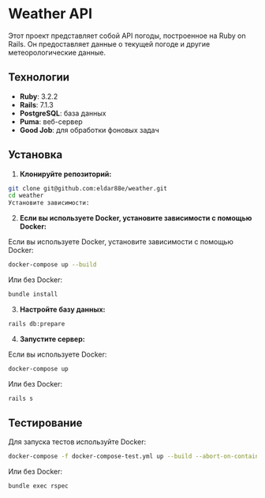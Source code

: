 # Weather API

Этот проект представляет собой API погоды, построенное на Ruby on Rails. Он предоставляет данные о текущей погоде и другие метеорологические данные.

## Технологии

- **Ruby**: 3.2.2
- **Rails**: 7.1.3
- **PostgreSQL**: база данных
- **Puma**: веб-сервер
- **Good Job**: для обработки фоновых задач

## Установка

1. **Клонируйте репозиторий:**

```bash
git clone git@github.com:eldar88e/weather.git
cd weather
Установите зависимости:
 ```

2. **Если вы используете Docker, установите зависимости с помощью Docker:**
   
Если вы используете Docker, установите зависимости с помощью Docker:
```bash
docker-compose up --build
```
   
Или без Docker:
 ```bash
 bundle install
```
   
3. **Настройте базу данных:**
 ```bash
 rails db:prepare
 ```

4. **Запустите сервер:**

Если вы используете Docker:
```bash
docker-compose up
```
Или без Docker:
```bash
rails s
```

## Тестирование

Для запуска тестов используйте Docker:
```bash
docker-compose -f docker-compose-test.yml up --build --abort-on-container-exit
```

Или без Docker:
```bash
bundle exec rspec
```